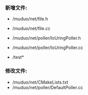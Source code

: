 ### 新增文件:
- /muduo/net/file.h
- /muduo/net/file.cc
- /muduo/net/poller/IoUringPoller.h
- /muduo/net/poller/IoUringPoller.cc

- /test*

### 修改文件:
- /muduo/net/CMakeLists.txt
- /muduo/net/poller/DefaultPoller.cc
